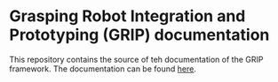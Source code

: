 # Grasping Robot Integration and Prototyping (GRIP) documentation

This repository contains the source of teh documentation of the GRIP framework. The documentation can be found [here](https://sr-grip.readthedocs.io/en/latest/).
